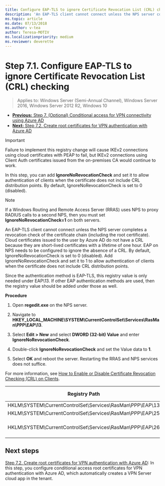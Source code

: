 ```yaml
---
title: Configure EAP-TLS to ignore Certificate Revocation List (CRL) checking
description: 'An EAP-TLS client cannot connect unless the NPS server completes a revocation check of the certificate chain (including the root certificate) of the client and verifies that certificates have been revoked.'
ms.topic: article
ms.date: 07/13/2018
ms.author: v-tea
author: Teresa-MOTIV
ms.localizationpriority: medium
ms.reviewer: deverette
---
```


# Step 7.1. Configure EAP-TLS to ignore Certificate Revocation List (CRL) checking

>Applies to: Windows Server (Semi-Annual Channel), Windows Server 2016, Windows Server 2012 R2, Windows 10

- [**Previous:** Step 7. (Optional) Conditional access for VPN connectivity using Azure AD](ad-ca-vpn-connectivity-windows10.md)
- [**Next:** Step 7.2. Create root certificates for VPN authentication with Azure AD](vpn-create-root-cert-for-vpn-auth-azure-ad.md)

>[!IMPORTANT]
>Failure to implement this registry change will cause IKEv2 connections using cloud certificates with PEAP to fail, but IKEv2 connections using Client Auth certificates issued from the on-premises CA would continue to work.

In this step, you can add **IgnoreNoRevocationCheck** and set it to allow authentication of clients when the certificate does not include CRL distribution points. By default, IgnoreNoRevocationCheck is set to 0 (disabled).

>[!NOTE]
>If a Windows Routing and Remote Access Server (RRAS) uses NPS to proxy RADIUS calls to a second NPS, then you must set **IgnoreNoRevocationCheck=1** on both servers.

An EAP-TLS client cannot connect unless the NPS server completes a revocation check of the certificate chain (including the root certificate). Cloud certificates issued to the user by Azure AD do not have a CRL because they are short-lived certificates with a lifetime of one hour. EAP on NPS needs to be configured to ignore the absence of a CRL. By default, IgnoreNoRevocationCheck is set to 0 (disabled). Add IgnoreNoRevocationCheck and set it to 1 to allow authentication of clients when the certificate does not include CRL distribution points.

Since the authentication method is EAP-TLS, this registry value is only needed under EAP\13. If other EAP authentication methods are used, then the registry value should be added under those as well.

**Procedure**

1. Open **regedit.exe** on the NPS server.

2. Navigate to **HKEY_LOCAL_MACHINE\SYSTEM\CurrentControlSet\Services\RasMan\PPP\EAP\13**.

3. Select **Edit > New** and select **DWORD (32-bit) Value** and enter **IgnoreNoRevocationCheck**.

4. Double-click **IgnoreNoRevocationCheck** and set the Value data to **1**.

5. Select **OK** and reboot the server. Restarting the RRAS and NPS services does not suffice.

For more information, see [How to Enable or Disable Certificate Revocation Checking (CRL) on Clients](/previous-versions/system-center/configuration-manager-2007/bb680540(v=technet.10)).


|Registry Path  |EAP Extension  |
|---------|---------|
|HKLM\SYSTEM\CurrentControlSet\Services\RasMan\PPP\EAP\13     |EAP-TLS         |
|HKLM\SYSTEM\CurrentControlSet\Services\RasMan\PPP\EAP\25     |PEAP         |
|HKLM\SYSTEM\CurrentControlSet\Services\RasMan\PPP\EAP\26     |EAP-MSCHAP v2         |

## Next steps

[Step 7.2. Create root certificates for VPN authentication with Azure AD](vpn-create-root-cert-for-vpn-auth-azure-ad.md): In this step, you configure conditional access root certificates for VPN authentication with Azure AD, which automatically creates a VPN Server cloud app in the tenant.
